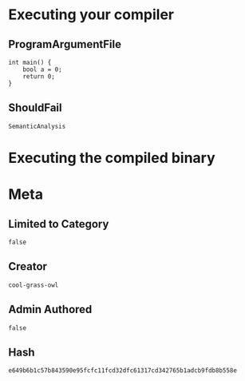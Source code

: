 # Executing your compiler

## ProgramArgumentFile

```
int main() {
    bool a = 0;
    return 0;
}
```

## ShouldFail

```
SemanticAnalysis
```

# Executing the compiled binary

# Meta

## Limited to Category

```
false
```

## Creator

```
cool-grass-owl
```

## Admin Authored

```
false
```

## Hash

```
e649b6b1c57b843590e95fcfc11fcd32dfc61317cd342765b1adcb9fdb8b558e
```
